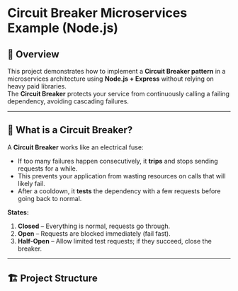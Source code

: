 # Circuit Breaker Microservices Example (Node.js)

## 📌 Overview

This project demonstrates how to implement a **Circuit Breaker pattern** in a microservices architecture using **Node.js + Express** without relying on heavy paid libraries.  
The **Circuit Breaker** protects your service from continuously calling a failing dependency, avoiding cascading failures.

---

## 🧠 What is a Circuit Breaker?

A **Circuit Breaker** works like an electrical fuse:

- If too many failures happen consecutively, it **trips** and stops sending requests for a while.
- This prevents your application from wasting resources on calls that will likely fail.
- After a cooldown, it **tests** the dependency with a few requests before going back to normal.

**States:**

1. **Closed** – Everything is normal, requests go through.
2. **Open** – Requests are blocked immediately (fail fast).
3. **Half-Open** – Allow limited test requests; if they succeed, close the breaker.

---

## 🏗 Project Structure
